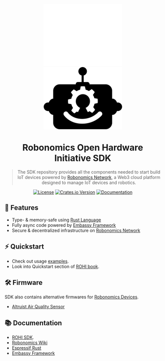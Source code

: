 <div align="center">
  
![ROHI Logo](./docs/images/robo-hw-logo-white.png#gh-dark-mode-only)
![ROHI Logo](./docs/images/robo-hw-logo-black.png#gh-light-mode-only)
  
# Robonomics Open Hardware Initiative SDK


> The SDK repository provides all the components needed to start build IoT devices
> powered by [Robonomics Network](https://robonomics.network/), a Web3 cloud platform
> designed to manage IoT devices and robotics.

[![License](https://img.shields.io/badge/License-Apache_2.0-blue.svg)](https://opensource.org/licenses/Apache-2.0) [![Crates.io Version](https://img.shields.io/crates/v/rohi-hal)](https://crates.io/crates/rohi-hal) [![Documentation](https://docs.rs/rohi-hal/badge.svg)](https://docs.rs/rohi-hal)

</div>

## 🌟 Features

* Type- & memory-safe using [Rust Language](https://www.rust-lang.org/)
* Fully async code powered by [Embassy Framework](https://embassy.dev/)
* Secure & decentralized infrastructure on [Robonomics Network](https://robonomics.network/)

## ⚡ Quickstart

* Check out usage [examples](examples/src/bin).
* Look into Quickstart section of [ROHI book](https://rohi.akagi.dev).

## 🛠️ Firmware

SDK also contains alternative firmwares for [Robonomics Devices](https://robonomics.network/devices/).

* [Altruist Air Quality Sensor](https://github.com/akagi-dev/rohi-sdk/tree/master/altruist#-altruist-firmware)

## 📚 Documentation

* [ROHI SDK](https://rohi.akagi.dev).
* [Robonomics Wiki](https://wiki.robonomics.network/)
* [Espressif Rust](https://docs.esp-rs.org/book/)
* [Embassy Framework](https://embassy.dev/book/)
